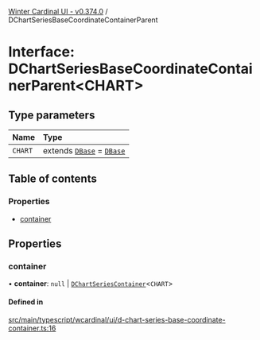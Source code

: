 [Winter Cardinal UI - v0.374.0](../index.md) / DChartSeriesBaseCoordinateContainerParent

# Interface: DChartSeriesBaseCoordinateContainerParent\<CHART\>

## Type parameters

| Name | Type |
| :------ | :------ |
| `CHART` | extends [`DBase`](../classes/DBase.md) = [`DBase`](../classes/DBase.md) |

## Table of contents

### Properties

- [container](DChartSeriesBaseCoordinateContainerParent.md#container)

## Properties

### container

• **container**: ``null`` \| [`DChartSeriesContainer`](DChartSeriesContainer.md)\<`CHART`\>

#### Defined in

[src/main/typescript/wcardinal/ui/d-chart-series-base-coordinate-container.ts:16](https://github.com/winter-cardinal/winter-cardinal-ui/blob/v0.310.1/src/main/typescript/wcardinal/ui/d-chart-series-base-coordinate-container.ts#L16)
